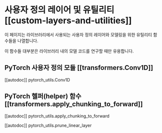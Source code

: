 <!--Copyright 2020 The HuggingFace Team. All rights reserved.

Licensed under the Apache License, Version 2.0 (the "License"); you may not use this file except in compliance with
the License. You may obtain a copy of the License at

http://www.apache.org/licenses/LICENSE-2.0

Unless required by applicable law or agreed to in writing, software distributed under the License is distributed on
an "AS IS" BASIS, WITHOUT WARRANTIES OR CONDITIONS OF ANY KIND, either express or implied. See the License for the
specific language governing permissions and limitations under the License.

⚠️ Note that this file is in Markdown but contain specific syntax for our doc-builder (similar to MDX) that may not be
rendered properly in your Markdown viewer.

-->

# 사용자 정의 레이어 및 유틸리티 [[custom-layers-and-utilities]]

이 페이지는 라이브러리에서 사용되는 사용자 정의 레이어와 모델링을 위한 유틸리티 함수들을 나열합니다.

이 함수들 대부분은 라이브러리 내의 모델 코드를 연구할 때만 유용합니다.


## PyTorch 사용자 정의 모듈 [[transformers.Conv1D]]

[[autodoc]] pytorch_utils.Conv1D

## PyTorch 헬퍼(helper) 함수 [[transformers.apply_chunking_to_forward]]

[[autodoc]] pytorch_utils.apply_chunking_to_forward

[[autodoc]] pytorch_utils.prune_linear_layer
